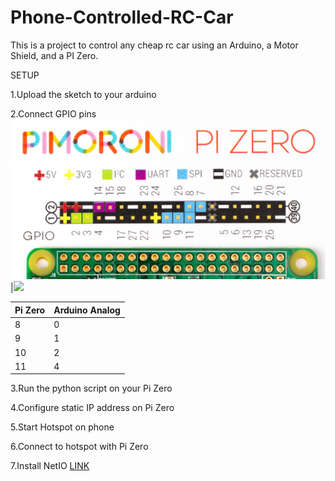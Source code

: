 # Phone-Controlled-RC-Car


This is a project to control any cheap rc car using an Arduino, a Motor Shield, and a PI Zero.


SETUP

1.Upload the sketch to your arduino

2.Connect GPIO pins
<img src="https://github.com/jdial1/Phone-Controlled-RC-Car/blob/master/PI-Zero-GPIO-PINOUT.PNG"></img>|<img src="http://artofcircuits.com/wp-content/uploads/2014/03/L293D-motor-shield-2.jpg"></img>

  Pi Zero   | Arduino Analog
  ---|---
    8     |       0
    9      |      1
    10    |       2
    11      |      4
                
3.Run the python script on your Pi Zero

4.Configure static IP address on Pi Zero

5.Start Hotspot on phone

6.Connect to hotspot with Pi Zero

7.Install NetIO <a href="https://play.google.com/store/apps/details?id=com.luvago.netio&hl=en">LINK</a>
